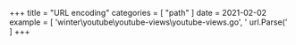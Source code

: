 +++
title = "URL encoding"
categories = [ "path" ]
date = 2021-02-02
example = [
   'winter\youtube\youtube-views\youtube-views.go', ' url.Parse('
]
+++
